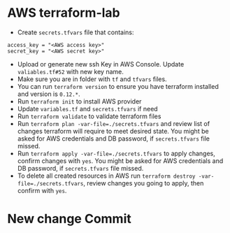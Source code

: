 # AWS terraform-lab

- Create `secrets.tfvars` file that contains: 
```
access_key = "<AWS access key>"
secret_key = "<AWS secret key>"
```
- Upload or generate new ssh Key in AWS Console. Update `valiables.tf#52` with new key name.
- Make sure you are in folder with `tf` and `tfvars` files.
- You can run `terraform version` to ensure you have terraform installed and
version is `0.12.*`.
- Run `terraform init` to install AWS provider
- Update `variables.tf` and `secrets.tfvars` if need
- Run `terraform validate` to validate terraform files
- Run `terraform plan -var-file=./secrets.tfvars` and review list of changes terraform will require to meet desired state. You might be asked for AWS credentials and DB password, if `secrets.tfvars` file missed.
- Run `terraform apply -var-file=./secrets.tfvars` to apply changes, confirm changes with `yes`. You might be asked for AWS credentials and DB password, if `secrets.tfvars` file missed.
- To delete all created resources in AWS run `terraform destroy -var-file=./secrets.tfvars`, review changes you going to apply, then confirm with `yes`.

# New change Commit
